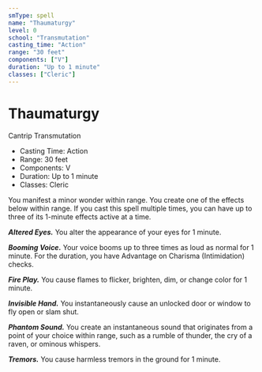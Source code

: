 ```yaml
---
smType: spell
name: "Thaumaturgy"
level: 0
school: "Transmutation"
casting_time: "Action"
range: "30 feet"
components: ["V"]
duration: "Up to 1 minute"
classes: ["Cleric"]
---
```


# Thaumaturgy
Cantrip Transmutation

- Casting Time: Action
- Range: 30 feet
- Components: V
- Duration: Up to 1 minute
- Classes: Cleric

You manifest a minor wonder within range. You create one of the effects below within range. If you cast this spell multiple times, you can have up to three of its 1-minute effects active at a time.

**_Altered Eyes._** You alter the appearance of your eyes for 1 minute.

**_Booming Voice._** Your voice booms up to three times as loud as normal for 1 minute. For the duration, you have Advantage on Charisma (Intimidation) checks.

**_Fire Play._** You cause flames to flicker, brighten, dim, or change color for 1 minute.

**_Invisible Hand._** You instantaneously cause an unlocked door or window to fly open or slam shut.

**_Phantom Sound._** You create an instantaneous sound that originates from a point of your choice within range, such as a rumble of thunder, the cry of a raven, or ominous whispers.

**_Tremors._** You cause harmless tremors in the ground for 1 minute.
